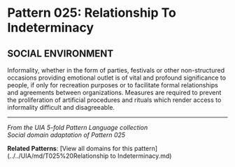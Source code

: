 # Pattern 025: Relationship To Indeterminacy

## SOCIAL ENVIRONMENT

Informality, whether in the form of parties, festivals or other non-structured occasions providing emotional outlet is of vital and profound significance to people, if only for recreation purposes or to facilitate formal relationships and agreements between organizations. Measures are required to prevent the proliferation of artificial procedures and rituals which render access to informality difficult and disagreeable.

---

*From the UIA 5-fold Pattern Language collection*  
*Social domain adaptation of Pattern 025*

**Related Patterns**: [View all domains for this pattern](../../UIA/md/T025%20Relationship to Indeterminacy.md)
